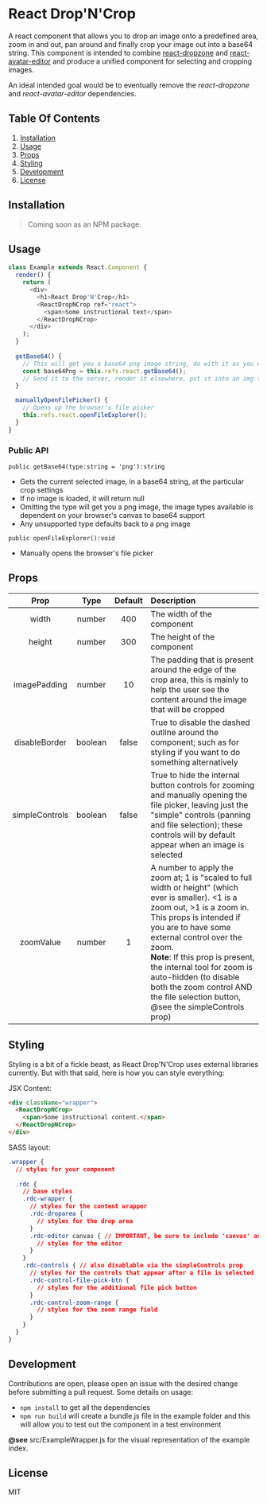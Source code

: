 # React Drop'N'Crop

A react component that allows you to drop an image onto a predefined area, zoom in and out, pan around and finally crop your image out into a base64 string. This component is intended to combine [react-dropzone](https://github.com/okonet/react-dropzone) and [react-avatar-editor](https://github.com/mosch/react-avatar-editor) and produce a unified component for selecting and cropping images.

An ideal intended goal would be to eventually remove the *react-dropzone* and *react-avatar-editor* dependencies.

## Table Of Contents

1. [Installation](#installation)
1. [Usage](#usage)
1. [Props](#props)
1. [Styling](#styling)
1. [Development](#development)
1. [License](#license)

## Installation

> Coming soon as an NPM package.

## Usage

```js
class Example extends React.Component {
  render() {
    return (
      <div>
        <h1>React Drop'N'Crop</h1>
        <ReactDropNCrop ref="react">
          <span>Some instructional text</span>
        </ReactDropNCrop>
      </div>
    );
  }
  
  getBase64() {
    // This will get you a base64 png image string, do with it as you wish
    const base64Png = this.refs.react.getBase64();
    // Send it to the server, render it elsewhere, put it into an img tag's src property, etc
  }

  manuallyOpenFilePicker() {
    // Opens up the browser's file picker
    this.refs.react.openFileExplorer();
  }
}
```

### Public API

```text
public getBase64(type:string = 'png'):string
```

* Gets the current selected image, in a base64 string, at the particular crop settings
* If no image is loaded, it will return null
* Omitting the type will get you a png image, the image types available is dependent on your browser's canvas to base64 support
* Any unsupported type defaults back to a png image

```text
public openFileExplorer():void
```

* Manually opens the browser's file picker 

## Props

| Prop | Type | Default | Description |
|:----:|:----:|:-------:|:------------|
| width | number | 400 | The width of the component |
| height | number | 300 | The height of the component |
| imagePadding | number | 10 | The padding that is present around the edge of the crop area, this is mainly to help the user see the content around the image that will be cropped |
| disableBorder | boolean | false | True to disable the dashed outline around the component; such as for styling if you want to do something alternatively |
| simpleControls | boolean | false | True to hide the internal button controls for zooming and manually opening the file picker, leaving just the "simple" controls (panning and file selection); these controls will by default appear when an image is selected |
| zoomValue | number | 1 | A number to apply the zoom at; 1 is "scaled to full width or height" (which ever is smaller). \<1 is a zoom out, \>1 is a zoom in. This props is intended if you are to have some external control over the zoom.<br/>**Note**: If this prop is present, the internal tool for zoom is auto-hidden (to disable both the zoom control AND the file selection button, @see the simpleControls prop) |

## Styling

Styling is a bit of a fickle beast, as React Drop'N'Crop uses external libraries currently. But with that said, here is how you can style everything:

JSX Content:

```html
<div className="wrapper">
  <ReactDropNCrop>
    <span>Some instructional content.</span>
  </ReactDropNCrop>
</div>
```

SASS layout:

```css
.wrapper {
  // styles for your component
  
  .rdc {
    // base styles
    .rdc-wrapper {
      // styles for the content wrapper
      .rdc-droparea {
        // styles for the drop area
      }
      .rdc-editor canvas { // IMPORTANT, be sure to include 'canvas' as the react-avatar-editor does not accept classNames
        // styles for the editor
      }
    }
    .rdc-controls { // also disablable via the simpleControls prop 
      // styles for the controls that appear after a file is selected
      .rdc-control-file-pick-btn {
        // styles for the additional file pick button
      }
      .rdc-control-zoom-range {
        // styles for the zoom range field
      }
    }
  }
}
```

## Development

Contributions are open, please open an issue with the desired change before submitting a pull request. Some details on usage:

* `npm install` to get all the dependencies
* `npm run build` will create a bundle.js file in the example folder and this will allow you to test out the component in a test environment

**@see** src/ExampleWrapper.js for the visual representation of the example index.

## License

MIT
